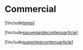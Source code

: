 # Commercial

[!include[temp](index.autogen.md)]

[!include[sauvegardecontenuarticle](index.sauvegardecontenuarticle.autogen.md)]

[!include[supprimecontenuarticle](index.supprimecontenuarticle.autogen.md)]











